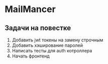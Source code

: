 # MailMancer

## Задачи на повестке

1) Добавить jwt токены на замену строчным
2) Добавить хэширование паролей
3) Написать тесты для auth котроллера
4) Начать фронтенд

